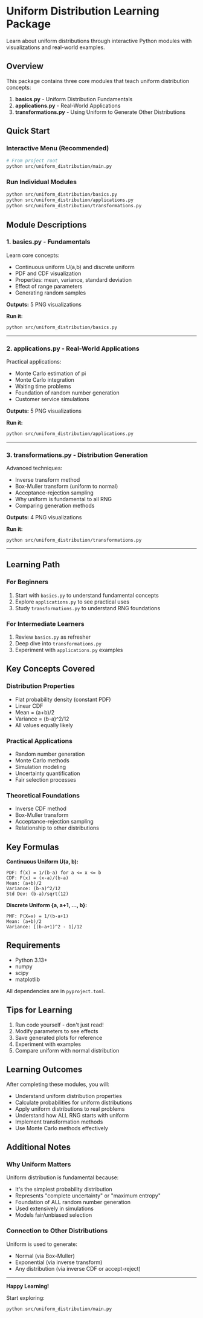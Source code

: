 # Uniform Distribution Learning Package

Learn about uniform distributions through interactive Python modules with visualizations and real-world examples.

## Overview

This package contains three core modules that teach uniform distribution concepts:

1. **basics.py** - Uniform Distribution Fundamentals
2. **applications.py** - Real-World Applications
3. **transformations.py** - Using Uniform to Generate Other Distributions

## Quick Start

### Interactive Menu (Recommended)

```bash
# From project root
python src/uniform_distribution/main.py
```

### Run Individual Modules

```bash
python src/uniform_distribution/basics.py
python src/uniform_distribution/applications.py
python src/uniform_distribution/transformations.py
```

## Module Descriptions

### 1. basics.py - Fundamentals

Learn core concepts:
- Continuous uniform U(a,b) and discrete uniform
- PDF and CDF visualization
- Properties: mean, variance, standard deviation
- Effect of range parameters
- Generating random samples

**Outputs:** 5 PNG visualizations

**Run it:**
```bash
python src/uniform_distribution/basics.py
```

---

### 2. applications.py - Real-World Applications

Practical applications:
- Monte Carlo estimation of pi
- Monte Carlo integration
- Waiting time problems
- Foundation of random number generation
- Customer service simulations

**Outputs:** 5 PNG visualizations

**Run it:**
```bash
python src/uniform_distribution/applications.py
```

---

### 3. transformations.py - Distribution Generation

Advanced techniques:
- Inverse transform method
- Box-Muller transform (uniform to normal)
- Acceptance-rejection sampling
- Why uniform is fundamental to all RNG
- Comparing generation methods

**Outputs:** 4 PNG visualizations

**Run it:**
```bash
python src/uniform_distribution/transformations.py
```

---

## Learning Path

### For Beginners
1. Start with `basics.py` to understand fundamental concepts
2. Explore `applications.py` to see practical uses
3. Study `transformations.py` to understand RNG foundations

### For Intermediate Learners
1. Review `basics.py` as refresher
2. Deep dive into `transformations.py`
3. Experiment with `applications.py` examples

## Key Concepts Covered

### Distribution Properties
- Flat probability density (constant PDF)
- Linear CDF
- Mean = (a+b)/2
- Variance = (b-a)^2/12
- All values equally likely

### Practical Applications
- Random number generation
- Monte Carlo methods
- Simulation modeling
- Uncertainty quantification
- Fair selection processes

### Theoretical Foundations
- Inverse CDF method
- Box-Muller transform
- Acceptance-rejection sampling
- Relationship to other distributions

## Key Formulas

**Continuous Uniform U(a, b):**
```
PDF: f(x) = 1/(b-a) for a <= x <= b
CDF: F(x) = (x-a)/(b-a)
Mean: (a+b)/2
Variance: (b-a)^2/12
Std Dev: (b-a)/sqrt(12)
```

**Discrete Uniform {a, a+1, ..., b}:**
```
PMF: P(X=x) = 1/(b-a+1)
Mean: (a+b)/2
Variance: [(b-a+1)^2 - 1]/12
```

## Requirements

- Python 3.13+
- numpy
- scipy
- matplotlib

All dependencies are in `pyproject.toml`.

## Tips for Learning

1. Run code yourself - don't just read!
2. Modify parameters to see effects
3. Save generated plots for reference
4. Experiment with examples
5. Compare uniform with normal distribution

## Learning Outcomes

After completing these modules, you will:

- Understand uniform distribution properties
- Calculate probabilities for uniform distributions
- Apply uniform distributions to real problems
- Understand how ALL RNG starts with uniform
- Implement transformation methods
- Use Monte Carlo methods effectively

## Additional Notes

### Why Uniform Matters

Uniform distribution is fundamental because:
- It's the simplest probability distribution
- Represents "complete uncertainty" or "maximum entropy"
- Foundation of ALL random number generation
- Used extensively in simulations
- Models fair/unbiased selection

### Connection to Other Distributions

Uniform is used to generate:
- Normal (via Box-Muller)
- Exponential (via inverse transform)
- Any distribution (via inverse CDF or accept-reject)

---

**Happy Learning!**

Start exploring:
```bash
python src/uniform_distribution/main.py
```
